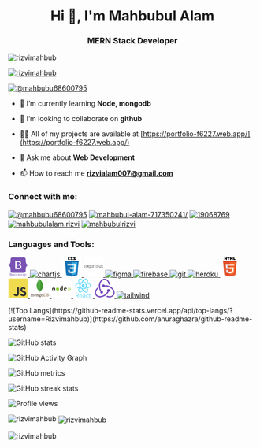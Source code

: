 <h1 align="center">Hi 👋, I'm Mahbubul Alam</h1>
<h3 align="center">MERN Stack Developer</h3>

<p align="left"> <img src="https://komarev.com/ghpvc/?username=rizvimahbub&label=Profile%20views&color=0e75b6&style=flat" alt="rizvimahbub" /> </p>

<p align="left"> <a href="https://github.com/ryo-ma/github-profile-trophy"><img src="https://github-profile-trophy.vercel.app/?username=rizvimahbub" alt="rizvimahbub" /></a> </p>

<p align="left"> <a href="https://twitter.com/@mahbubu68600795" target="blank"><img src="https://img.shields.io/twitter/follow/@mahbubu68600795?logo=twitter&style=for-the-badge" alt="@mahbubu68600795" /></a> </p>

- 🌱 I’m currently learning **Node, mongodb**

- 👯 I’m looking to collaborate on **github**

- 👨‍💻 All of my projects are available at [https://portfolio-f6227.web.app/](https://portfolio-f6227.web.app/)

- 💬 Ask me about **Web Development**

- 📫 How to reach me **rizvialam007@gmail.com**

<h3 align="left">Connect with me:</h3>
<p align="left">
<a href="https://twitter.com/@mahbubu68600795" target="blank"><img align="center" src="https://raw.githubusercontent.com/rahuldkjain/github-profile-readme-generator/master/src/images/icons/Social/twitter.svg" alt="@mahbubu68600795" height="30" width="40" /></a>
<a href="https://linkedin.com/in/mahbubul-alam-717350241/" target="blank"><img align="center" src="https://raw.githubusercontent.com/rahuldkjain/github-profile-readme-generator/master/src/images/icons/Social/linked-in-alt.svg" alt="mahbubul-alam-717350241/" height="30" width="40" /></a>
<a href="https://stackoverflow.com/users/19068769" target="blank"><img align="center" src="https://raw.githubusercontent.com/rahuldkjain/github-profile-readme-generator/master/src/images/icons/Social/stack-overflow.svg" alt="19068769" height="30" width="40" /></a>
<a href="https://fb.com/mahbubulalam.rizvi" target="blank"><img align="center" src="https://raw.githubusercontent.com/rahuldkjain/github-profile-readme-generator/master/src/images/icons/Social/facebook.svg" alt="mahbubulalam.rizvi" height="30" width="40" /></a>
<a href="https://instagram.com/mahbubulrizvi" target="blank"><img align="center" src="https://raw.githubusercontent.com/rahuldkjain/github-profile-readme-generator/master/src/images/icons/Social/instagram.svg" alt="mahbubulrizvi" height="30" width="40" /></a>
</p>

<h3 align="left">Languages and Tools:</h3>
<p align="left"> <a href="https://getbootstrap.com" target="_blank" rel="noreferrer"> <img src="https://raw.githubusercontent.com/devicons/devicon/master/icons/bootstrap/bootstrap-plain-wordmark.svg" alt="bootstrap" width="40" height="40"/> </a> <a href="https://www.chartjs.org" target="_blank" rel="noreferrer"> <img src="https://www.chartjs.org/media/logo-title.svg" alt="chartjs" width="40" height="40"/> </a> <a href="https://www.w3schools.com/css/" target="_blank" rel="noreferrer"> <img src="https://raw.githubusercontent.com/devicons/devicon/master/icons/css3/css3-original-wordmark.svg" alt="css3" width="40" height="40"/> </a> <a href="https://expressjs.com" target="_blank" rel="noreferrer"> <img src="https://raw.githubusercontent.com/devicons/devicon/master/icons/express/express-original-wordmark.svg" alt="express" width="40" height="40"/> </a> <a href="https://www.figma.com/" target="_blank" rel="noreferrer"> <img src="https://www.vectorlogo.zone/logos/figma/figma-icon.svg" alt="figma" width="40" height="40"/> </a> <a href="https://firebase.google.com/" target="_blank" rel="noreferrer"> <img src="https://www.vectorlogo.zone/logos/firebase/firebase-icon.svg" alt="firebase" width="40" height="40"/> </a> <a href="https://git-scm.com/" target="_blank" rel="noreferrer"> <img src="https://www.vectorlogo.zone/logos/git-scm/git-scm-icon.svg" alt="git" width="40" height="40"/> </a> <a href="https://heroku.com" target="_blank" rel="noreferrer"> <img src="https://www.vectorlogo.zone/logos/heroku/heroku-icon.svg" alt="heroku" width="40" height="40"/> </a> <a href="https://www.w3.org/html/" target="_blank" rel="noreferrer"> <img src="https://raw.githubusercontent.com/devicons/devicon/master/icons/html5/html5-original-wordmark.svg" alt="html5" width="40" height="40"/> </a> <a href="https://developer.mozilla.org/en-US/docs/Web/JavaScript" target="_blank" rel="noreferrer"> <img src="https://raw.githubusercontent.com/devicons/devicon/master/icons/javascript/javascript-original.svg" alt="javascript" width="40" height="40"/> </a> <a href="https://www.mongodb.com/" target="_blank" rel="noreferrer"> <img src="https://raw.githubusercontent.com/devicons/devicon/master/icons/mongodb/mongodb-original-wordmark.svg" alt="mongodb" width="40" height="40"/> </a> <a href="https://nodejs.org" target="_blank" rel="noreferrer"> <img src="https://raw.githubusercontent.com/devicons/devicon/master/icons/nodejs/nodejs-original-wordmark.svg" alt="nodejs" width="40" height="40"/> </a> <a href="https://reactjs.org/" target="_blank" rel="noreferrer"> <img src="https://raw.githubusercontent.com/devicons/devicon/master/icons/react/react-original-wordmark.svg" alt="react" width="40" height="40"/> </a> <a href="https://redux.js.org" target="_blank" rel="noreferrer"> <img src="https://raw.githubusercontent.com/devicons/devicon/master/icons/redux/redux-original.svg" alt="redux" width="40" height="40"/> </a> <a href="https://tailwindcss.com/" target="_blank" rel="noreferrer"> <img src="https://www.vectorlogo.zone/logos/tailwindcss/tailwindcss-icon.svg" alt="tailwind" width="40" height="40"/> </a> </p>
[![Top Langs](https://github-readme-stats.vercel.app/api/top-langs/?username=Rizvimahbub)](https://github.com/anuraghazra/github-readme-stats)

![GitHub stats](https://github-readme-stats.vercel.app/api?username=Rizvimahbub&show_icons=true)  

![GitHub Activity Graph](https://activity-graph.herokuapp.com/graph?username=Rizvimahbub)  

![GitHub metrics](https://metrics.lecoq.io/Rizvimahbub)  

![GitHub streak stats](https://github-readme-streak-stats.herokuapp.com/?user=Rizvimahbub)  

![Profile views](https://gpvc.arturio.dev/Rizvimahbub)  

<p><img align="left" src="https://github-readme-stats.vercel.app/api/top-langs?username=rizvimahbub&show_icons=true&locale=en&layout=compact" alt="rizvimahbub" /></p>

<p>&nbsp;<img align="center" src="https://github-readme-stats.vercel.app/api?username=rizvimahbub&show_icons=true&locale=en" alt="rizvimahbub" /></p>

<p><img align="center" src="https://github-readme-streak-stats.herokuapp.com/?user=rizvimahbub&" alt="rizvimahbub" /></p>
